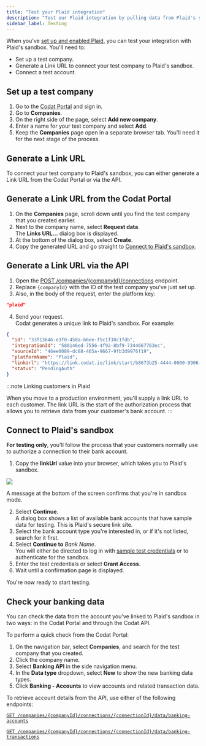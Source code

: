 ```yaml
---
title: "Test your Plaid integration"
description: "Test our Plaid integration by pulling data from Plaid's sandbox to a test company"
sidebar_label: Testing
---
```


When you've [set up and enabled Plaid](/integrations/banking/plaid/banking-plaid-setup), you can test your integration with Plaid's sandbox. You'll need to:

- Set up a test company.
- Generate a Link URL to connect your test company to Plaid's sandbox.
- Connect a test account.

## Set up a test company

1. Go to the <a href="https://app.codat.io/login" target="_blank">Codat Portal</a> and sign in.
2. Go to **Companies**.
3. On the right side of the page, select **Add new company**.
4. Enter a name for your test company and select **Add**.
5. Keep the **Companies** page open in a separate browser tab. You'll need it for the next stage of the process.

## Generate a Link URL

To connect your test company to Plaid's sandbox, you can either generate a Link URL from the Codat Portal or via the API.

## Generate a Link URL from the Codat Portal

1. On the **Companies** page, scroll down until you find the test company that you created earlier.
2. Next to the company name, select **Request data**.  
   The **Links URL...** dialog box is displayed.
3. At the bottom of the dialog box, select **Create**.
4. Copy the generated URL and go straight to [Connect to Plaid's sandbox](/integrations/banking/plaid/test-your-plaid-integration#section-connect-to-plaids-sandbox).

## Generate a Link URL via the API

1. Open the <a href="/codat-api#/operations/list-connections" target="_blank">POST /companies/{companyId}/connections</a> endpoint.
2. Replace `{companyId}` with the ID of the test company you've just set up.
3. Also, in the body of the request, enter the platform key:

```json
"plaid"
```

4. Send your request.  
   Codat generates a unique link to Plaid's sandbox. For example:

```json
{
  "id": "33f13646-e3f0-458a-b6ee-f5c1f38c1fdb",
  "integrationId": "580146ed-7556-4f92-8bf9-7344667763ec",
  "sourceId": "46ee0089-dc88-405a-9667-9fb3d9976f19",
  "platformName": "Plaid",
  "linkUrl": "https://link.codat.io/link/start/b8673b25-4444-0000-9906-0fecbfe4d2e3/33f13646-e3f0-458a-b6ee-f5c1f38c1fdb",
  "status": "PendingAuth"
}
```

:::note Linking customers in Plaid

When you move to a production environment, you'll supply a link URL to each customer. The link URL is the start of the authorization process that allows you to retrieve data from your customer's bank account.
:::

## Connect to Plaid's sandbox

**For testing only**, you'll follow the process that your customers normally use to authorize a connection to their bank account.

1. Copy the **linkUrl** value into your browser, which takes you to Plaid's sandbox.

<img src="/img/old/e6adfea-Plaid_landing_page.png" />

A message at the bottom of the screen confirms that you're in sandbox mode.

2. Select **Continue**.  
   A dialog box shows a list of available bank accounts that have sample data for testing. This is Plaid's secure link site.
3. Select the bank account type you're interested in, or if it's not listed, search for it first.
4. Select **Continue to** _Bank Name_.  
   You will either be directed to log in with [sample test credentials](https://plaid.com/docs/sandbox/test-credentials/#sandbox-simple-test-credentials) or to authenticate for the sandbox.
5. Enter the test credentials or select **Grant Access**.
6. Wait until a confirmation page is displayed.

You're now ready to start testing.

## Check your banking data

You can check the data from the account you've linked to Plaid's sandbox in two ways: in the Codat Portal and through the Codat API.

To perform a quick check from the Codat Portal:

1. On the navigation bar, select **Companies**, and search for the test company that you created.
2. Click the company name.
3. Select **Banking API** in the side navigation menu.
4. In the **Data type** dropdown, select **New** to show the new banking data types.
5. Click **Banking - Accounts** to view accounts and related transaction data.

To retrieve account details from the API, use either of the following endpoints:

[`GET /companies/{companyId}/connections/{connectionId}/data/banking-accounts`](/banking-api#/operations/list-banking-accounts)

[`GET /companies/{companyId}/connections/{connectionId}/data/banking-transactions`](/banking-api#/operations/list-banking-transactions)
